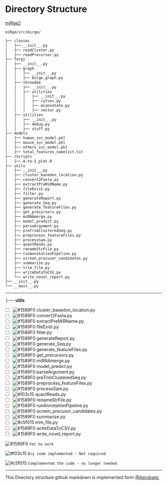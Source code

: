 
# Directory Structure
[miRge2](https://github.com/mhalushka/miRge/tree/master/src/mirge)
```
miRge/src/mirge/
```

```bash
├── classes
│   ├── __init__.py 
│   ├── readCluster.py
│   ├── readPrecursor.py
├── forgi
│   ├── __init__.py 
│   ├── graph
│   │   ├── __init__.py
│   │   ├── bulge_graph.py
│   ├── threedee
│   │   ├── __init__.py
│   │   ├── utilities
│   │   │   ├── __init__.py
│   │   │   ├── cytvec.py
│   │   │   ├── mcannotate.py
│   │   │   ├── vector.py
│   ├── utilities
│   │   ├── __init__.py
│   │   ├── debug.py
│   │   ├── stuff.py
├── models
│   ├── human_svc_model.pkl
│   ├── mouse_svc_model.pkl
│   ├── others_svc_model.pkl
│   ├── total_features_namelist.txt
├── rScripts
│   ├── A-to-I_plot.R
├── utils
│   ├── __init__.py
│   ├── cluster_basedon_location.py
│   ├── convert2Fasta.py
│   ├── extractPreMiRName.py
│   ├── fileExist.py
│   ├── filter.py
│   ├── generateReport.py
│   ├── generate_Seq.py
│   ├── generate_featureFiles.py
│   ├── get_precursors.py
│   ├── miRNAmerge.py
│   ├── model_predict.py
│   ├── parseArgument.py
│   ├── preTrimClusteredSeq.py
│   ├── preprocess_featureFiles.py
│   ├── processSam.py
│   ├── quantReads.py
│   ├── renameStrFile.py
│   ├── runAnnotationPipeline.py
│   ├── screen_precusor_candidates.py
│   ├── summarize.py
│   ├── trim_file.py
│   ├── writeDataToCSV.py
│   └── write_novel_report.py
├── __init__.py
└── __main__.py
```
___

**├── utils**

- [ ] ![#1589F0](https://placehold.it/15/1589F0/000000?text=+) cluster_basedon_location.py
- [ ] ![#1589F0](https://placehold.it/15/1589F0/000000?text=+) convert2Fasta.py
- [ ] ![#1589F0](https://placehold.it/15/1589F0/000000?text=+) extractPreMiRName.py
- [ ] ![#1589F0](https://placehold.it/15/1589F0/000000?text=+) fileExist.py
- [ ] ![#1589F0](https://placehold.it/15/1589F0/000000?text=+) filter.py
- [ ] ![#1589F0](https://placehold.it/15/1589F0/000000?text=+) generateReport.py
- [ ] ![#1589F0](https://placehold.it/15/1589F0/000000?text=+) generate_Seq.py
- [ ] ![#1589F0](https://placehold.it/15/1589F0/000000?text=+) generate_featureFiles.py
- [ ] ![#1589F0](https://placehold.it/15/1589F0/000000?text=+) get_precursors.py
- [ ] ![#1589F0](https://placehold.it/15/1589F0/000000?text=+) miRNAmerge.py
- [ ] ![#1589F0](https://placehold.it/15/1589F0/000000?text=+) model_predict.py
- [ ] ![#1589F0](https://placehold.it/15/1589F0/000000?text=+) parseArgument.py
- [ ] ![#1589F0](https://placehold.it/15/1589F0/000000?text=+) preTrimClusteredSeq.py
- [ ] ![#1589F0](https://placehold.it/15/1589F0/000000?text=+) preprocess_featureFiles.py
- [ ] ![#1589F0](https://placehold.it/15/1589F0/000000?text=+) processSam.py
- [ ] ![#f03c15](https://placehold.it/15/f03c15/000000?text=+) quantReads.py
- [ ] ![#1589F0](https://placehold.it/15/1589F0/000000?text=+) renameStrFile.py
- [ ] ![#1589F0](https://placehold.it/15/1589F0/000000?text=+) runAnnotationPipeline.py
- [ ] ![#1589F0](https://placehold.it/15/1589F0/000000?text=+) screen_precusor_candidates.py
- [ ] ![#1589F0](https://placehold.it/15/1589F0/000000?text=+) summarize.py
- [ ] ![#c5f015](https://placehold.it/15/c5f015/000000?text=+) trim_file.py
- [ ] ![#1589F0](https://placehold.it/15/1589F0/000000?text=+) writeDataToCSV.py
- [ ] ![#1589F0](https://placehold.it/15/1589F0/000000?text=+) write_novel_report.py

 ![#1589F0](https://placehold.it/15/1589F0/000000?text=+) `Yet to work`
 
 ![#f03c15](https://placehold.it/15/f03c15/000000?text=+) `Dry code implemented - Not required`
 
 ![#c5f015](https://placehold.it/15/c5f015/000000?text=+) `Complemented the code - no longer needed`
 ___
This Directory structure github markdown is implemented form [@Aerobatic](https://github.com/aerobatic/markdown-content/blob/master/docs/directory-structure.md)

